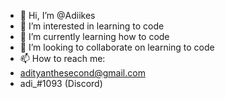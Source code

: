 - 👋 Hi, I’m @Adiikes
- 👀 I’m interested in learning to code
- 🌱 I’m currently learning how to code
- 💞️ I’m looking to collaborate on learning to code
- 📫 How to reach me:
- adityanthesecond@gmail.com
- adi_#1093 (Discord)

<!---
Adiikes/Adiikes is a ✨ special ✨ repository because its `README.md` (this file) appears on your GitHub profile.
You can click the Preview link to take a look at your changes.
--->
